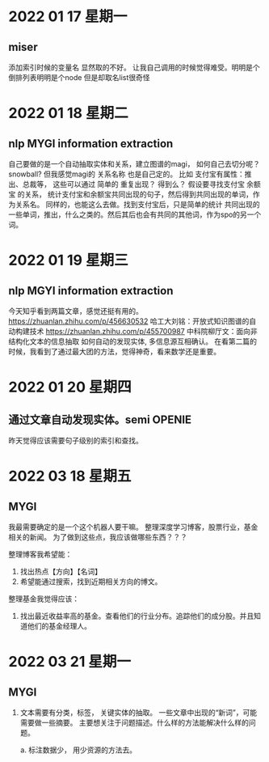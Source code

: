 # 2022 01 17 星期一
## miser 
添加索引时候的变量名 显然取的不好。 让我自己调用的时候觉得难受。明明是个倒排列表明明是个node 但是却取名list很奇怪

# 2022 01 18 星期二
## nlp MYGI information extraction
自己要做的是一个自动抽取实体和关系，建立图谱的magi， 
如何自己去切分呢？snowball?
但我感觉magi的 关系名称 也是自己定的。
比如 支付宝有属性：推出、总裁等， 这些可以通过 简单的 重复出现？ 得到么？
假设要寻找支付宝 余额宝 的关系，
统计支付宝和余额宝共同出现的句子，然后得到共同出现的单词，作为关系名。
同样的，也能这么去做。找到支付宝后，只是简单的统计 共同出现的一些单词，推出，什么之类的。然后其后也会有共同的其他词，作为spo的另一个词。

# 2022 01 19 星期三 
## nlp MGYI information extraction
今天知乎看到两篇文章，感觉还挺有用的。
https://zhuanlan.zhihu.com/p/456630532 哈工大刘铭：开放式知识图谱的自动构建技术
https://zhuanlan.zhihu.com/p/455700987 中科院柳厅文：面向非结构化文本的信息抽取
如何自动的发现实体, 多信息源互相确认。
在看第二篇的时候，我看到了通过最大团的方法，觉得神奇，看来数学还是重要。

# 2022 01 20 星期四 
## 通过文章自动发现实体。semi OPENIE
昨天觉得应该需要句子级别的索引和查找。

# 2022 03 18 星期五
## MYGI
我最需要确定的是一个这个机器人要干嘛。
整理深度学习博客，股票行业，基金相关的新闻。
为了做到这些点，我应该做哪些东西？？？

整理博客我希望能：
1. 找出热点【方向】【名词】
2. 希望能通过搜索，找到近期相关方向的博文。

整理基金我觉得应该：
1. 找出最近收益率高的基金。查看他们的行业分布。追踪他们的成分股。并且知道他们的基金经理人。

# 2022 03 21 星期一
## MYGI
1. 文本需要有分类，标签， 关键实体的抽取。 一些文章中出现的“新词”，可能需要做一些摘要。
   主要想关注于问题描述。什么样的方法能解决什么样的问题。 

    a. 标注数据少， 用少资源的方法去。
   











